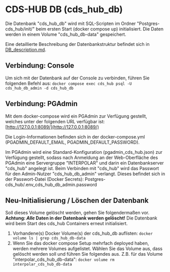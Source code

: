 # CDS-HUB DB (cds_hub_db)

Die Datenbank "cds_hub_db" wird mit SQL-Scripten im Ordner "Postgres-cds_hub/init/" beim ersten Start (docker compose up) initialisiert. Die Daten werden in einem Volume "cds_hub_db-data" gespeichert.

Eine detaillierte Beschreibung der Datenbankstruktur befindet sich in [DB_description.md](DB_description.md).

## Verbindung: Console

Um sich mit der Datenbank auf der Console zu verbinden, führen Sie folgenden Befehl aus:
```docker compose exec cds_hub psql -U cds_hub_db_admin -d cds_hub_db```

## Verbindung: PGAdmin
Mit dem docker-compose wird ein PGAdmin zur Verfügung gestellt, welches unter der folgenden URL verfügbar ist: \
[http://127.0.0.1:8089/](http://127.0.0.1:8089/)

Die Login-Informationen befinden sich in der docker-compose.yml (PGADMIN_DEFAULT_EMAIL, PGADMIN_DEFAULT_PASSWORD).

Im PGAdmin wird eine Standard-Konfiguration (pgadmin_cds_hub.json) zur Verfügung gestellt, sodass nach Anmeldung an der Web-Oberfläche des PGAdmin eine Servergruppe "INTERPOLAR" und darin ein Datenbankserver "cds_hub" angelegt ist. Beim Verbinden mit "cds_hub" wird das Passwort für den Admin-Nutzer "cds_hub_db_admin" verlangt. Dieses befindet sich in der Passwort-Datei (Docker Secrets): Postgres-cds_hub/.env_cds_hub_db_admin.password

## Neu-Initialisierung / Löschen der Datenbank

Soll dieses Volume gelöscht werden, gehen Sie folgendermaßen vor. **Achtung: _Alle_ Daten in der Datenbank werden gelöscht!** Die Datenbank wird beim Start des cds_hub Containers erneut initialisiert.

1. Vorhandene(s) Docker Volume(s) der cds_hub_db auflisten:
```docker volume ls | grep cds_hub_db-data```
2. Wenn Sie das docker compose Setup mehrfach deployed haben, werden mehrere Volumes aufgelistet. Wählen Sie das Volume aus, dass gelöscht werden soll und führen Sie folgendes aus. Z.B. für das Volume "interpolar_cds_hub_db-data":
```docker volume rm interpolar_cds_hub_db-data```
